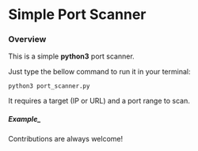 # Simple Port Scanner

### Overview
This is a simple **python3** port scanner.

Just type the bellow command to run it in your terminal:

```
python3 port_scanner.py
```

It requires a target (IP or URL) and a port range to scan.

##### Example_


Contributions are always welcome!
